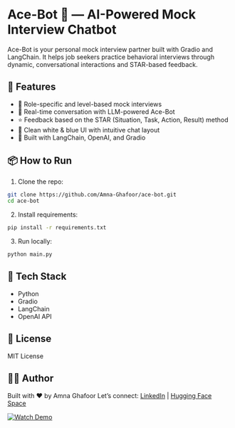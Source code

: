 # Ace-Bot 💼 — AI-Powered Mock Interview Chatbot

Ace-Bot is your personal mock interview partner built with Gradio and LangChain. It helps job seekers practice behavioral interviews through dynamic, conversational interactions and STAR-based feedback.

## 🚀 Features

* 🎯 Role-specific and level-based mock interviews
* 🤖 Real-time conversation with LLM-powered Ace-Bot
* ⭐ Feedback based on the STAR (Situation, Task, Action, Result) method
* 🎨 Clean white & blue UI with intuitive chat layout
* 🧠 Built with LangChain, OpenAI, and Gradio

## 📦 How to Run

1. Clone the repo:

```bash
git clone https://github.com/Amna-Ghafoor/ace-bot.git
cd ace-bot
```

2. Install requirements:

```bash
pip install -r requirements.txt
```

3. Run locally:

```bash
python main.py
```

## 🧠 Tech Stack

* Python
* Gradio
* LangChain
* OpenAI API

## 📄 License

MIT License

## 🙋‍♀️ Author

Built with ❤️ by Amna Ghafoor
Let’s connect: [LinkedIn](https://linkedin.com/in/amnaghafoor) | [Hugging Face Space](https://huggingface.co/spaces/AmnaGhafoor/Ace-Bot)

[![Watch Demo](https://img.youtube.com/vi/TRNg72vQniU/0.jpg)](https://youtu.be/TRNg72vQniU?si=RN62ancO24lF19Hv)
